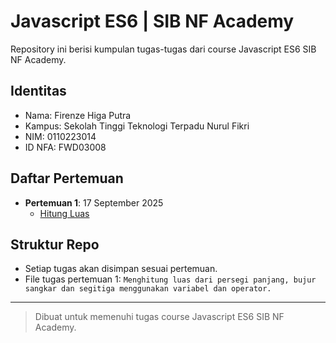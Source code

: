 # Javascript ES6 | SIB NF Academy

Repository ini berisi kumpulan tugas-tugas dari course Javascript ES6 SIB NF Academy.

## Identitas
- Nama: Firenze Higa Putra
- Kampus: Sekolah Tinggi Teknologi Terpadu Nurul Fikri
- NIM: 0110223014
- ID NFA: FWD03008

## Daftar Pertemuan

- **Pertemuan 1**: 17 September 2025
  - [Hitung Luas](index.html)

## Struktur Repo
- Setiap tugas akan disimpan sesuai pertemuan.
- File tugas pertemuan 1: `Menghitung luas dari persegi panjang, bujur sangkar dan segitiga menggunakan variabel dan operator.`

---

> Dibuat untuk memenuhi tugas course Javascript ES6 SIB NF Academy.
